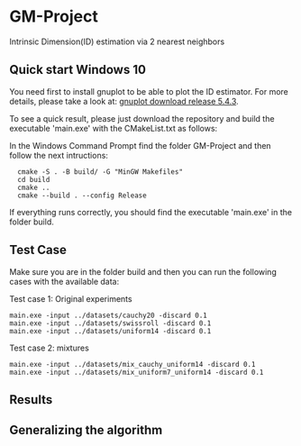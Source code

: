 # GM-Project
Intrinsic Dimension(ID) estimation via 2 nearest neighbors

## Quick start Windows 10

You need first to install gnuplot to be able to plot the ID estimator. For more details, please take a look at: [gnuplot download release 5.4.3](http://www.gnuplot.info).

To see a quick result, please just download the repository and build the executable 'main.exe' with the CMakeList.txt as follows:

In the Windows Command Prompt find the folder GM-Project and then follow the next intructions:

  ```
    cmake -S . -B build/ -G "MinGW Makefiles"
    cd build
    cmake ..
    cmake --build . --config Release

  ```

If everything runs correctly, you should find the executable 'main.exe' in the folder build.

## Test Case

Make sure you are in the folder build and then you can run the following cases with the available data:

Test case 1: Original experiments
```
main.exe -input ../datasets/cauchy20 -discard 0.1
main.exe -input ../datasets/swissroll -discard 0.1
main.exe -input ../datasets/uniform14 -discard 0.1
```
Test case 2: mixtures

```
main.exe -input ../datasets/mix_cauchy_uniform14 -discard 0.1
main.exe -input ../datasets/mix_uniform7_uniform14 -discard 0.1
```

## Results



## Generalizing the algorithm
